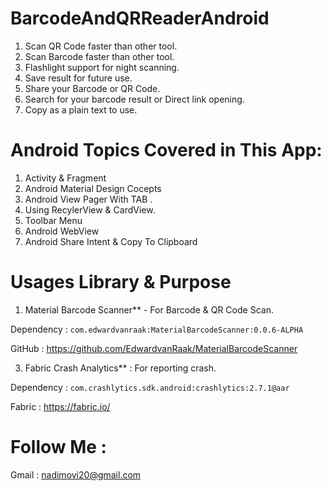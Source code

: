 # BarcodeAndQRReaderAndroid

1. Scan QR Code faster than other tool. 
2. Scan Barcode faster than other tool.
3. Flashlight support for night scanning.
4. Save result for future use. 
5. Share your Barcode or QR Code. 
6. Search for your barcode result or Direct link opening. 
7. Copy as a plain text to use. 

# Android Topics Covered in This App: #### 

 1. Activity & Fragment 
 2. Android Material Design Cocepts 
 3. Android View Pager With TAB . 
 4. Using RecylerView & CardView. 
 5. Toolbar Menu 
 6. Android WebView 
 7. Android Share Intent & Copy To Clipboard 

# Usages Library & Purpose ####

1. Material Barcode Scanner** - For Barcode & QR Code Scan. 

Dependency : `com.edwardvanraak:MaterialBarcodeScanner:0.0.6-ALPHA`

GitHub : https://github.com/EdwardvanRaak/MaterialBarcodeScanner

3. Fabric Crash Analytics** : For reporting crash. 

Dependency : `com.crashlytics.sdk.android:crashlytics:2.7.1@aar`

Fabric : https://fabric.io/


# Follow Me : ### 

Gmail : nadimovi20@gmail.com 

